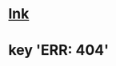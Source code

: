 # [lnk](https://gaming.stackexchange.com/questions/352213/cross-dimension-teleportation-using-command-block-or-datapack)
# key 'ERR: 404'
